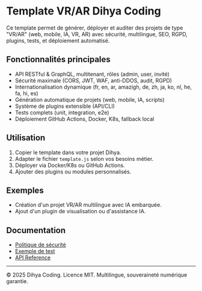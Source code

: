 # Template VR/AR Dihya Coding

Ce template permet de générer, déployer et auditer des projets de type "VR/AR" (web, mobile, IA, VR, AR) avec sécurité, multilingue, SEO, RGPD, plugins, tests, et déploiement automatisé.

## Fonctionnalités principales
- API RESTful & GraphQL, multitenant, rôles (admin, user, invité)
- Sécurité maximale (CORS, JWT, WAF, anti-DDOS, audit, RGPD)
- Internationalisation dynamique (fr, en, ar, amazigh, de, zh, ja, ko, nl, he, fa, hi, es)
- Génération automatique de projets (web, mobile, IA, scripts)
- Système de plugins extensible (API/CLI)
- Tests complets (unit, integration, e2e)
- Déploiement GitHub Actions, Docker, K8s, fallback local

## Utilisation
1. Copier le template dans votre projet Dihya.
2. Adapter le fichier `template.js` selon vos besoins métier.
3. Déployer via Docker/K8s ou GitHub Actions.
4. Ajouter des plugins ou modules personnalisés.

## Exemples
- Création d'un projet VR/AR multilingue avec IA embarquée.
- Ajout d'un plugin de visualisation ou d'assistance IA.

## Documentation
- [Politique de sécurité](./policy.md)
- [Exemple de test](./test_vr_ar.js)
- [API Reference](../../api/vr_ar.md)

---
© 2025 Dihya Coding. Licence MIT. Multilingue, souveraineté numérique garantie.
